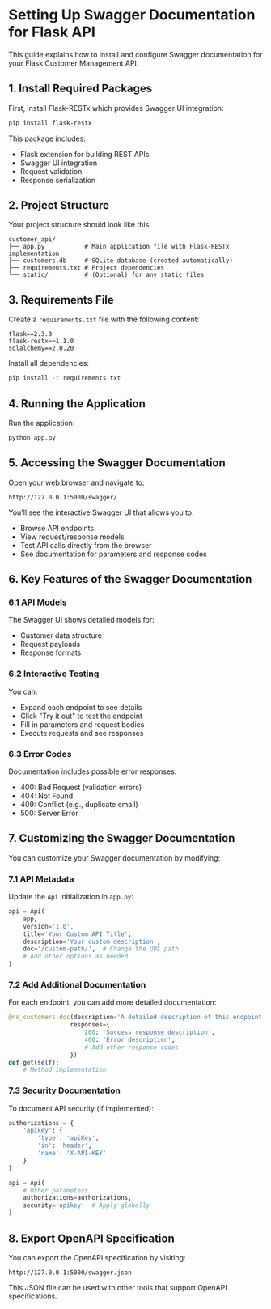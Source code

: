 # Setting Up Swagger Documentation for Flask API

This guide explains how to install and configure Swagger documentation for your Flask Customer Management API.

## 1. Install Required Packages

First, install Flask-RESTx which provides Swagger UI integration:

```bash
pip install flask-restx
```

This package includes:

- Flask extension for building REST APIs
- Swagger UI integration
- Request validation
- Response serialization

## 2. Project Structure

Your project structure should look like this:

```
customer_api/
├── app.py           # Main application file with Flask-RESTx implementation
├── customers.db     # SQLite database (created automatically)
├── requirements.txt # Project dependencies
└── static/          # (Optional) for any static files
```

## 3. Requirements File

Create a `requirements.txt` file with the following content:

```
flask==2.3.3
flask-restx==1.1.0
sqlalchemy==2.0.20
```

Install all dependencies:

```bash
pip install -r requirements.txt
```

## 4. Running the Application

Run the application:

```bash
python app.py
```

## 5. Accessing the Swagger Documentation

Open your web browser and navigate to:

```
http://127.0.0.1:5000/swagger/
```

You'll see the interactive Swagger UI that allows you to:

- Browse API endpoints
- View request/response models
- Test API calls directly from the browser
- See documentation for parameters and response codes

## 6. Key Features of the Swagger Documentation

### 6.1 API Models

The Swagger UI shows detailed models for:

- Customer data structure
- Request payloads
- Response formats

### 6.2 Interactive Testing

You can:

- Expand each endpoint to see details
- Click "Try it out" to test the endpoint
- Fill in parameters and request bodies
- Execute requests and see responses

### 6.3 Error Codes

Documentation includes possible error responses:

- 400: Bad Request (validation errors)
- 404: Not Found
- 409: Conflict (e.g., duplicate email)
- 500: Server Error

## 7. Customizing the Swagger Documentation

You can customize your Swagger documentation by modifying:

### 7.1 API Metadata

Update the `Api` initialization in `app.py`:

```python
api = Api(
    app,
    version='1.0',
    title='Your Custom API Title',
    description='Your custom description',
    doc='/custom-path/',  # Change the URL path
    # Add other options as needed
)
```

### 7.2 Add Additional Documentation

For each endpoint, you can add more detailed documentation:

```python
@ns_customers.doc(description='A detailed description of this endpoint',
                 responses={
                     200: 'Success response description',
                     400: 'Error description',
                     # Add other response codes
                 })
def get(self):
    # Method implementation
```

### 7.3 Security Documentation

To document API security (if implemented):

```python
authorizations = {
    'apikey': {
        'type': 'apiKey',
        'in': 'header',
        'name': 'X-API-KEY'
    }
}

api = Api(
    # Other parameters
    authorizations=authorizations,
    security='apikey'  # Apply globally
)
```

## 8. Export OpenAPI Specification

You can export the OpenAPI specification by visiting:

```
http://127.0.0.1:5000/swagger.json
```

This JSON file can be used with other tools that support OpenAPI specifications.
